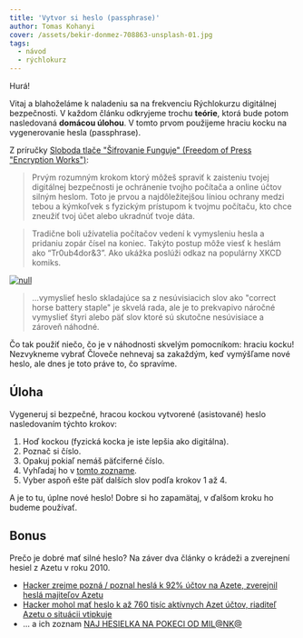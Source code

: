 ```yaml
---
title: 'Vytvor si heslo (passphrase)'
author: Tomas Kohanyi
cover: /assets/bekir-donmez-708863-unsplash-01.jpg
tags:
  - návod
  - rýchlokurz
---
```


Hurá!

Vitaj a blahoželáme k naladeniu sa na frekvenciu Rýchlokurzu digitálnej bezpečnosti. V každom článku odkryjeme trochu **teórie**, ktorá bude potom nasledovaná **domácou úlohou**. V tomto prvom použijeme hraciu kocku na vygenerovanie hesla (passphrase).

Z príručky [Sloboda tlače "Šifrovanie Funguje" (Freedom of Press "Encryption Works")](https://github.com/freedomofpress/encryption-works/blob/master/encryption_works.md):

> Prvým rozumným krokom ktorý môžeš spraviť k zaisteniu tvojej digitálnej bezpečnosti je ochránenie tvojho počítača a online účtov silným heslom. Toto je prvou a najdôležitejšou líniou ochrany medzi tebou a kýmkoľvek s fyzickým prístupom k tvojmu počítaču, kto chce zneužiť tvoj účet alebo ukradnúť tvoje dáta.

> Tradične boli užívatelia počítačov vedení k vymysleniu hesla a pridaniu zopár čísel na koniec. Takýto postup môže viesť k heslám ako “Tr0ub4dor&3”. Ako ukážka poslúži odkaz na populárny XKCD komiks.

[![null](/assets/xkcd_password_strength.png)](https://xkcd.com/936/)

> ...vymyslieť heslo skladajúce sa z nesúvisiacich slov ako "correct horse battery staple" je skvelá rada, ale je to prekvapivo náročné vymyslieť štyri alebo päť slov ktoré sú skutočne nesúvisiace a zároveň náhodné.

Čo tak použiť niečo, čo je v náhodnosti skvelým pomocníkom: hraciu kocku! Nezvykneme vybrať Človeče nehnevaj sa zakaždým, keď vymýšľame nové heslo, ale dnes je toto práve to, čo spravíme.

## Úloha

Vygeneruj si bezpečné, hracou kockou vytvorené (asistované) heslo nasledovaním týchto krokov:

1. Hoď kockou (fyzická kocka je iste lepšia ako digitálna).
1. Poznač si číslo.
1. Opakuj pokiaľ nemáš päťciferné číslo.
1. Vyhľadaj ho v [tomto zozname](https://www.eff.org/files/2016/07/18/eff_large_wordlist.txt).
1. Vyber aspoň ešte päť dalších slov podľa krokov 1 až 4.

A je to tu, úplne nové heslo! Dobre si ho zapamätaj, v ďalšom kroku ho budeme používať.

## Bonus

Prečo je dobré mať silné heslo? Na záver dva články o krádeži a zverejnení hesiel z Azetu v roku 2010.

- [Hacker zrejme pozná / poznal heslá k 92% účtov na Azete, zverejnil heslá majiteľov Azetu](http://www.dsl.sk/article.php?article=8554)
- [Hacker mohol mať heslo k až 760 tisíc aktívnych Azet účtov, riaditeľ Azetu o situácii vtipkuje](http://www.dsl.sk/article.php?article=8555)
- ... a ich zoznam [NAJ HESIELKA NA POKECI OD MIL@NK@](http://www.relaxxxx.estranky.cz/)
